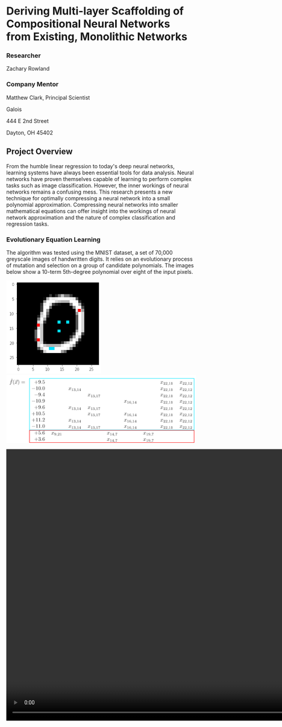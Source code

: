 # Deriving Multi-layer Scaffolding of Compositional Neural Networks from Existing, Monolithic Networks

### Researcher

Zachary Rowland

### Company Mentor

Matthew Clark, Principal Scientist

Galois

444 E 2nd Street

Dayton, OH 45402

## Project Overview

From the humble linear regression to today's deep neural networks, learning systems have always been essential tools for data analysis. Neural networks have proven themselves capable of learning to perform complex tasks such as image classification. However, the inner workings of neural networks remains a confusing mess. This research presents a new technique for optimally compressing a neural network into a small polynomial approximation. Compressing neural networks into smaller mathematical equations can offer insight into the workings of neural network approximation and the nature of complex classification and regression tasks.

### Evolutionary Equation Learning

The algorithm was tested using the MNIST dataset, a set of 70,000 greyscale images of handwritten digits. It relies on an evolutionary process of mutation and selection on a group of candidate polynomials. The images below show a 10-term 5th-degree polynomial over eight of the input pixels.

![](img/zero_with_dots.png)
![](img/learned_equation.png)

<video width="1080" height="720" controls>
  <source src="vid/demo.mp4" type="video/mp4">
  Video cannot be displayed. Browser must support MP4 video display.
</video>
